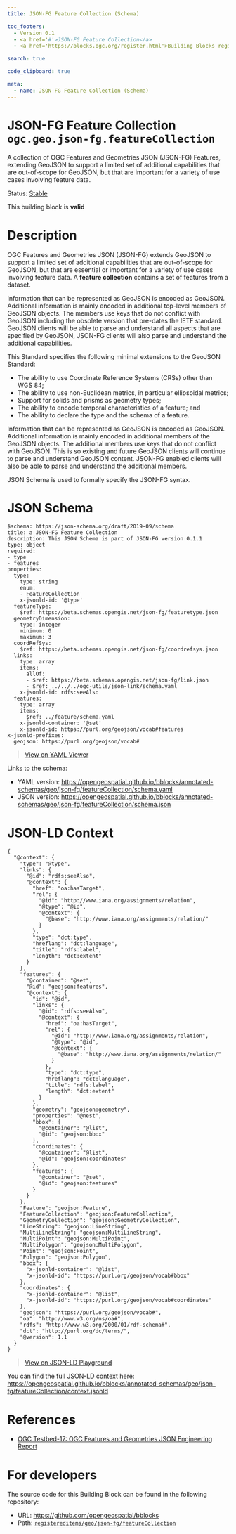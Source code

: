 ```yaml
---
title: JSON-FG Feature Collection (Schema)

toc_footers:
  - Version 0.1
  - <a href='#'>JSON-FG Feature Collection</a>
  - <a href='https://blocks.ogc.org/register.html'>Building Blocks register</a>

search: true

code_clipboard: true

meta:
  - name: JSON-FG Feature Collection (Schema)
---
```



# JSON-FG Feature Collection `ogc.geo.json-fg.featureCollection`

A collection of OGC Features and Geometries JSON (JSON-FG) Features, extending GeoJSON to support a limited set of additional capabilities that are out-of-scope for GeoJSON, but that are important for a variety of use cases involving feature data.

<p class="status">
    <span data-rainbow-uri="http://www.opengis.net/def/status">Status</span>:
    <a href="http://www.opengis.net/def/status/stable" target="_blank" data-rainbow-uri>Stable</a>
</p>

<aside class="success">
This building block is <strong>valid</strong>
</aside>

# Description

OGC Features and Geometries JSON (JSON-FG) extends GeoJSON to support a limited set of additional capabilities that are
out-of-scope for GeoJSON, but that are essential or important for a variety of use cases involving feature data.
A **feature collection** contains a set of features from a dataset.

Information that can be represented as GeoJSON is encoded as GeoJSON. Additional information is mainly encoded in
additional top-level members of GeoJSON objects. The members use keys that do not conflict with GeoJSON including the
obsolete version that pre-dates the IETF standard. GeoJSON clients will be able to parse and understand all aspects that
are specified by GeoJSON, JSON-FG clients will also parse and understand the additional capabilities.

This Standard specifies the following minimal extensions to the GeoJSON Standard:

* The ability to use Coordinate Reference Systems (CRSs) other than WGS 84;
* The ability to use non-Euclidean metrics, in particular ellipsoidal metrics;
* Support for solids and prisms as geometry types;
* The ability to encode temporal characteristics of a feature; and
* The ability to declare the type and the schema of a feature.

Information that can be represented as GeoJSON is encoded as GeoJSON. Additional information is mainly encoded in
additional members of the GeoJSON objects. The additional members use keys that do not conflict with GeoJSON. This is so
existing and future GeoJSON clients will continue to parse and understand GeoJSON content. JSON-FG enabled clients will
also be able to parse and understand the additional members.

JSON Schema is used to formally specify the JSON-FG syntax.

# JSON Schema

```yaml--schema
$schema: https://json-schema.org/draft/2019-09/schema
title: a JSON-FG Feature Collection
description: This JSON Schema is part of JSON-FG version 0.1.1
type: object
required:
- type
- features
properties:
  type:
    type: string
    enum:
    - FeatureCollection
    x-jsonld-id: '@type'
  featureType:
    $ref: https://beta.schemas.opengis.net/json-fg/featuretype.json
  geometryDimension:
    type: integer
    minimum: 0
    maximum: 3
  coordRefSys:
    $ref: https://beta.schemas.opengis.net/json-fg/coordrefsys.json
  links:
    type: array
    items:
      allOf:
      - $ref: https://beta.schemas.opengis.net/json-fg/link.json
      - $ref: ../../../ogc-utils/json-link/schema.yaml
    x-jsonld-id: rdfs:seeAlso
  features:
    type: array
    items:
      $ref: ../feature/schema.yaml
    x-jsonld-container: '@set'
    x-jsonld-id: https://purl.org/geojson/vocab#features
x-jsonld-prefixes:
  geojson: https://purl.org/geojson/vocab#

```

> <a target="_blank" href="https://avillar.github.io/TreedocViewer/?dataParser=yaml&amp;dataUrl=https%3A%2F%2Fopengeospatial.github.io%2Fbblocks%2Fannotated-schemas%2Fgeo%2Fjson-fg%2FfeatureCollection%2Fschema.yaml&amp;expand=2&amp;option=%7B%22showTable%22%3A+false%7D">View on YAML Viewer</a>

Links to the schema:

* YAML version: <a href="https://opengeospatial.github.io/bblocks/annotated-schemas/geo/json-fg/featureCollection/schema.yaml" target="_blank">https://opengeospatial.github.io/bblocks/annotated-schemas/geo/json-fg/featureCollection/schema.yaml</a>
* JSON version: <a href="https://opengeospatial.github.io/bblocks/annotated-schemas/geo/json-fg/featureCollection/schema.json" target="_blank">https://opengeospatial.github.io/bblocks/annotated-schemas/geo/json-fg/featureCollection/schema.json</a>


# JSON-LD Context

```json--ldContext
{
  "@context": {
    "type": "@type",
    "links": {
      "@id": "rdfs:seeAlso",
      "@context": {
        "href": "oa:hasTarget",
        "rel": {
          "@id": "http://www.iana.org/assignments/relation",
          "@type": "@id",
          "@context": {
            "@base": "http://www.iana.org/assignments/relation/"
          }
        },
        "type": "dct:type",
        "hreflang": "dct:language",
        "title": "rdfs:label",
        "length": "dct:extent"
      }
    },
    "features": {
      "@container": "@set",
      "@id": "geojson:features",
      "@context": {
        "id": "@id",
        "links": {
          "@id": "rdfs:seeAlso",
          "@context": {
            "href": "oa:hasTarget",
            "rel": {
              "@id": "http://www.iana.org/assignments/relation",
              "@type": "@id",
              "@context": {
                "@base": "http://www.iana.org/assignments/relation/"
              }
            },
            "type": "dct:type",
            "hreflang": "dct:language",
            "title": "rdfs:label",
            "length": "dct:extent"
          }
        },
        "geometry": "geojson:geometry",
        "properties": "@nest",
        "bbox": {
          "@container": "@list",
          "@id": "geojson:bbox"
        },
        "coordinates": {
          "@container": "@list",
          "@id": "geojson:coordinates"
        },
        "features": {
          "@container": "@set",
          "@id": "geojson:features"
        }
      }
    },
    "Feature": "geojson:Feature",
    "FeatureCollection": "geojson:FeatureCollection",
    "GeometryCollection": "geojson:GeometryCollection",
    "LineString": "geojson:LineString",
    "MultiLineString": "geojson:MultiLineString",
    "MultiPoint": "geojson:MultiPoint",
    "MultiPolygon": "geojson:MultiPolygon",
    "Point": "geojson:Point",
    "Polygon": "geojson:Polygon",
    "bbox": {
      "x-jsonld-container": "@list",
      "x-jsonld-id": "https://purl.org/geojson/vocab#bbox"
    },
    "coordinates": {
      "x-jsonld-container": "@list",
      "x-jsonld-id": "https://purl.org/geojson/vocab#coordinates"
    },
    "geojson": "https://purl.org/geojson/vocab#",
    "oa": "http://www.w3.org/ns/oa#",
    "rdfs": "http://www.w3.org/2000/01/rdf-schema#",
    "dct": "http://purl.org/dc/terms/",
    "@version": 1.1
  }
}
```

> <a target="_blank" href="https://json-ld.org/playground/#json-ld=https%3A%2F%2Fopengeospatial.github.io%2Fbblocks%2Fannotated-schemas%2Fgeo%2Fjson-fg%2FfeatureCollection%2Fcontext.jsonld">View on JSON-LD Playground</a>

You can find the full JSON-LD context here:
<a href="https://opengeospatial.github.io/bblocks/annotated-schemas/geo/json-fg/featureCollection/context.jsonld" target="_blank">https://opengeospatial.github.io/bblocks/annotated-schemas/geo/json-fg/featureCollection/context.jsonld</a>

# References

* [OGC Testbed-17: OGC Features and Geometries JSON Engineering Report](http://docs.ogc.org/per/21-017r1.html)

# For developers

The source code for this Building Block can be found in the following repository:

* URL: <a href="https://github.com/opengeospatial/bblocks" target="_blank">https://github.com/opengeospatial/bblocks</a>
* Path:
<code><a href="https://github.com/opengeospatial/bblocks/blob/HEAD/registereditems/geo/json-fg/featureCollection" target="_blank">registereditems/geo/json-fg/featureCollection</a></code>

